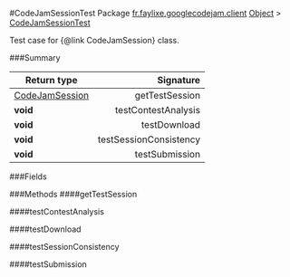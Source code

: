 #CodeJamSessionTest
Package [fr.faylixe.googlecodejam.client](nullfr/faylixe/googlecodejam/client)
[Object]() > [CodeJamSessionTest]()

Test case for {@link CodeJamSession} class.

###Summary

Return type | Signature
--- | ---:
[CodeJamSession]() | getTestSession
**void** | testContestAnalysis
**void** | testDownload
**void** | testSessionConsistency
**void** | testSubmission

###Fields

###Methods
####getTestSession

####testContestAnalysis

####testDownload

####testSessionConsistency

####testSubmission

